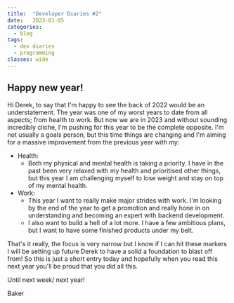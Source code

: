 ```yaml
---
title:  "Developer Diaries #2"
date:   2023-01-05
categories:
  - blog
tags:
  - dev diaries
  - programming
classes: wide
---
```


## Happy new year! 

Hi Derek, to say that I'm happy to see the back of 2022 would be an understatement. The year was one of my worst years to date from all aspects; from health to work. 
But now we are in 2023 and without sounding incredibly cliche, I'm pushing for this year to be the complete opposite. I'm not usually a goals person, 
but this time things are changing and I'm aiming for a massive improvement from the previous year with my:
 * Health:
   - Both my physical and mental health is taking a priority. I have in the past been very relaxed with my health and prioritised other things,
   but this year I am challenging myself to lose weight and stay on top of my mental health.
 * Work: 
   - This year I want to really make major strides with work. I'm looking by the end of the year to get a promotion and really hone in on understanding and becoming an expert 
   with backend development. 
   - I also want to build a hell of a lot more. I have a few ambitious plans, but I want to have some finished products under my belt. 
   
That's it really, the focus is very narrow but I know if I can hit these markers I will be setting up future Derek to have a solid a foundation to blast off from! So this is just a short entry today and hopefully when you read this next year
you'll be proud that you did all this. 

Until next week/ next year! 

Baker

